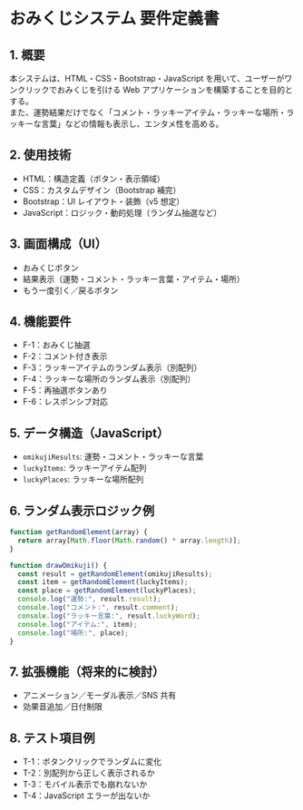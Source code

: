 # おみくじシステム 要件定義書

## 1. 概要

本システムは、HTML・CSS・Bootstrap・JavaScript を用いて、ユーザーがワンクリックでおみくじを引ける Web アプリケーションを構築することを目的とする。  
また、運勢結果だけでなく「コメント・ラッキーアイテム・ラッキーな場所・ラッキーな言葉」などの情報も表示し、エンタメ性を高める。

## 2. 使用技術

- HTML：構造定義（ボタン・表示領域）
- CSS：カスタムデザイン（Bootstrap 補完）
- Bootstrap：UI レイアウト・装飾（v5 想定）
- JavaScript：ロジック・動的処理（ランダム抽選など）

## 3. 画面構成（UI）

- おみくじボタン
- 結果表示（運勢・コメント・ラッキー言葉・アイテム・場所）
- もう一度引く／戻るボタン

## 4. 機能要件

- F-1：おみくじ抽選
- F-2：コメント付き表示
- F-3：ラッキーアイテムのランダム表示（別配列）
- F-4：ラッキーな場所のランダム表示（別配列）
- F-5：再抽選ボタンあり
- F-6：レスポンシブ対応

## 5. データ構造（JavaScript）

- `omikujiResults`: 運勢・コメント・ラッキーな言葉
- `luckyItems`: ラッキーアイテム配列
- `luckyPlaces`: ラッキーな場所配列

## 6. ランダム表示ロジック例

```javascript
function getRandomElement(array) {
  return array[Math.floor(Math.random() * array.length)];
}

function drawOmikuji() {
  const result = getRandomElement(omikujiResults);
  const item = getRandomElement(luckyItems);
  const place = getRandomElement(luckyPlaces);
  console.log("運勢:", result.result);
  console.log("コメント:", result.comment);
  console.log("ラッキー言葉:", result.luckyWord);
  console.log("アイテム:", item);
  console.log("場所:", place);
}
```

## 7. 拡張機能（将来的に検討）

- アニメーション／モーダル表示／SNS 共有
- 効果音追加／日付制限

## 8. テスト項目例

- T-1：ボタンクリックでランダムに変化
- T-2：別配列から正しく表示されるか
- T-3：モバイル表示でも崩れないか
- T-4：JavaScript エラーが出ないか

